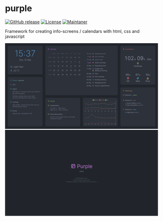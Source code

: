 # purple
[![GitHub release](https://img.shields.io/badge/release-none%20(indev)-orange)](https://github.com/DrMaxNix/purple)
[![License](https://img.shields.io/badge/license-MIT-green)](https://github.com/DrMaxNix/purple/blob/main/LICENSE)
[![Maintaner](https://img.shields.io/badge/maintainer-DrMaxNix-blue)](https://www.drmaxnix.de)

Framework for creating info-screens / calendars with html, css and javascript

![Main](https://raw.githubusercontent.com/DrMaxNix/purple/main/assets/screenshot-main.png "Main")
![Splash](https://raw.githubusercontent.com/DrMaxNix/purple/main/assets/screenshot-splash.png "Splash")
